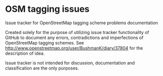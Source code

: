 # OSM tagging issues
Issue tracker for OpenStreetMap tagging scheme problems documentation

Created solely for the purpose of utilizing issue tracker functionality of GitHub to document any errors, contradictions and imperfections of OpenStreetMap tagging schemes. See http://www.openstreetmap.org/user/BushmanK/diary/37804 for the description of idea.

Issue tracker is not intended for discussion, documentation and classification are the only purposes.
